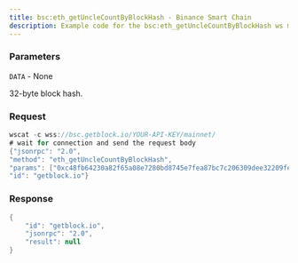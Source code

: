 ```yaml
---
title: bsc:eth_getUncleCountByBlockHash - Binance Smart Chain
description: Example code for the bsc:eth_getUncleCountByBlockHash ws method. Сomplete guide on how to use bsc:eth_getUncleCountByBlockHash ws in GetBlock.io Web3 documentation.
---
```


### Parameters


`DATA` - None

32-byte block hash.

### Request

``` java
wscat -c wss://bsc.getblock.io/YOUR-API-KEY/mainnet/ 
# wait for connection and send the request body 
{"jsonrpc": "2.0",
"method": "eth_getUncleCountByBlockHash",
"params": ["0xc48fb64230a82f65a08e7280bd8745e7fea87bc7c206309dee32209fe9a985f7"],
"id": "getblock.io"}
```

###  Response

``` java
{
    "id": "getblock.io",
    "jsonrpc": "2.0",
    "result": null
}
```

